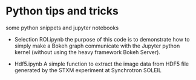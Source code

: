 # Python tips and tricks
some python snippets and jupyter notebooks

- Selection ROI.ipynb
 the purpose of this code is to demonstrate how to simply make a Bokeh graph communicate with the Jupyter python kernel (without using the heavy framework Bokeh Server).
 
- Hdf5.ipynb
A simple function to extract the image data from HDF5 file generated by the STXM experiment at Synchrotron SOLEIL
